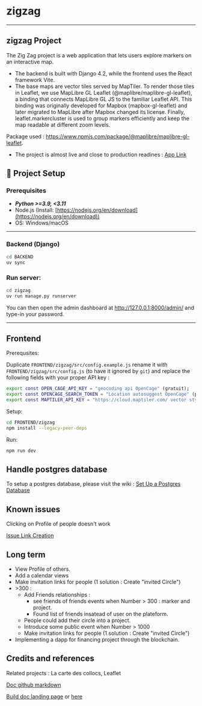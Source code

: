 # zigzag
---

## zigzag Project
The Zig Zag project is a web application that lets users explore markers on an interactive map. 
- The backend is built with Django 4.2, while the frontend uses the React framework Vite.
- The base maps are vector tiles served by MapTiler. To render those tiles in Leaflet, we use MapLibre GL Leaflet (@maplibre/maplibre-gl-leaflet), a binding that connects MapLibre GL JS to the familiar Leaflet API. This binding was originally developed for Mapbox (mapbox-gl-leaflet) and later migrated to MapLibre after Mapbox changed its license. Finally, leaflet.markercluster is used to group markers efficiently and keep the map readable at different zoom levels.
  
Package used : https://www.npmjs.com/package/@maplibre/maplibre-gl-leaflet.

- The project is almost live and close to production readines : [App Link](https://duckduckgo.com)
  

## 🔧 Project Setup

### Prerequisites

* ***Python >=3.9, <3.11*** 
* Node.js (Install: [https://nodejs.org/en/download](https://nodejs.org/en/download))
* OS: Windows/macOS

---

### Backend (Django)

```bash
cd BACKEND
uv sync
```

### Run server:

```bash
cd zigzag
uv run manage.py runserver
```

You can then open the admin dashboard at <http://127.0.0.1:8000/admin/> and type-in your password.

---

## Frontend

Prerequsites: 

Duplicate `FRONTEND/zigzag/src/config.example.js` rename it with `FRONTEND/zigzag/src/config.js` (to have it ignored by `git`) and replace the following fields with your proper API key :

```bash
export const OPEN_CAGE_API_KEY = "geocoding api OpenCage" (gratuit);
export const OPENCAGE_SEARCH_TOKEN = "Location autosuggest OpenCage" (payant);
export const MAPTILER_API_KEY = "https://cloud.maptiler.com/ vector style" (gratuit);
```

Setup:

```bash
cd FRONTEND/zigzag
npm install --legacy-peer-deps
```

Run:

```bash
npm run dev
```

## Handle postgres database

To setup a postgres database, please visit the wiki : [Set Up a Postgres Database](https://github.com/theoeif/zigzag/wiki/SetUp-a-PostgreSQL-DB)


## Known issues

Clicking on Profile of people doesn't work

[Issue Link Creation](https://github.com/theoeif/zigzag/issues/new?body=%23%23%20Actual%20Behavior%0D%0D%0D%23%23%20Expected%20Behavior%0D%0D%0D%23%23%20Steps%20to%20Reproduce%0D%0D%0D%23%23%20Screenshot&labels=bug)

## Long term

- View Profile of others.
- Add a calendar views
- Make invitation links for people (1 solution : Create "invited Circle")
-  \>300 : 
    - Add Friends relationships :
         - see friends of friends events when Number > 300 : marker and project.
         - Found list of friends insatead of user on the plateform.
    - People could add their circle into a project.
    - Introduce some public event when Number > 1000
    - Make invitation links for people (1 solution : Create "invited Circle")
- Implementing a dapp for financing project through the blockchain.


## Credits and references
Related projects : La carte des collocs, Leaflet


[Doc github markdown](https://docs.github.com/en/get-started/writing-on-github/getting-started-with-writing-and-formatting-on-github/basic-writing-and-formatting-syntax)

[Build doc landing page](https://github.com/cruip/open-react-template/) or [here](https://github.com/GrapesJS/grapesjs)
